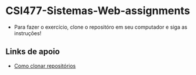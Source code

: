 # CSI477-Sistemas-Web-assignments

- Para fazer o exercício, clone o repositóro em seu computador e siga as instruções!

## Links de apoio

- [Como clonar repositórios](https://docs.github.com/pt/enterprise/2.16/user/github/creating-cloning-and-archiving-repositories/cloning-a-repository)
